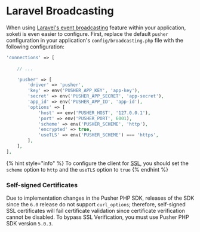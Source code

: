 # Laravel Broadcasting

When using [Laravel's event broadcasting](https://laravel.com/docs/8.x/broadcasting) feature within your application, soketi is even easier to configure. First, replace the default `pusher` configuration in your application's `config/broadcasting.php` file with the following configuration:

```php
'connections' => [
    
    // ...

    'pusher' => [
        'driver' => 'pusher',
        'key' => env('PUSHER_APP_KEY', 'app-key'),
        'secret' => env('PUSHER_APP_SECRET', 'app-secret'),
        'app_id' => env('PUSHER_APP_ID', 'app-id'),
        'options' => [
            'host' => env('PUSHER_HOST', '127.0.0.1'),
            'port' => env('PUSHER_PORT', 6001),
            'scheme' => env('PUSHER_SCHEME', 'http'),
            'encrypted' => true,
            'useTLS' => env('PUSHER_SCHEME') === 'https',
        ],
    ],
],
```

{% hint style="info" %}
To configure the client for [SSL](../ssl-configuration.md), you should set the `scheme` option to `http` and the `useTLS` option to `true`
{% endhint %}

### Self-signed Certificates

Due to implementation changes in the Pusher PHP SDK, releases of the SDK since the `6.0` release do not support `curl_options`; therefore, self-signed SSL certificates will fail certificate validation since certificate verification cannot be disabled. To bypass SSL Verification, you must use Pusher PHP SDK version `5.0.3`.
